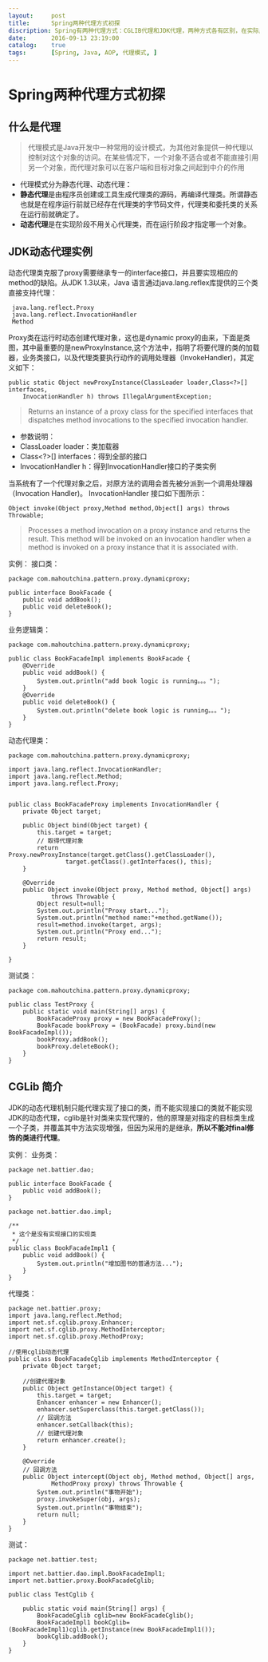 ```yaml
---
layout:     post
title:      Spring两种代理方式初探
discription: Spring有两种代理方式：CGLIB代理和JDK代理，两种方式各有区别，在实际应用中也需要注意区分。
date:       2016-09-13 23:19:00
catalog:    true
tags:       [Spring, Java, AOP, 代理模式, ]
---
```



# Spring两种代理方式初探

## 什么是代理
> 代理模式是Java开发中一种常用的设计模式，为其他对象提供一种代理以控制对这个对象的访问。在某些情况下，一个对象不适合或者不能直接引用另一个对象，而代理对象可以在客户端和目标对象之间起到中介的作用

- 代理模式分为静态代理、动态代理：
- **静态代理**是由程序员创建或工具生成代理类的源码，再编译代理类。所谓静态也就是在程序运行前就已经存在代理类的字节码文件，代理类和委托类的关系在运行前就确定了。
- **动态代理**是在实现阶段不用关心代理类，而在运行阶段才指定哪一个对象。

## JDK动态代理实例
   动态代理类克服了proxy需要继承专一的interface接口，并且要实现相应的method的缺陷。从JDK 1.3以来，Java 语言通过java.lang.reflex库提供的三个类直接支持代理：

```
 java.lang.reflect.Proxy
 java.lang.reflect.InvocationHandler
 Method
```

Proxy类在运行时动态创建代理对象，这也是dynamic proxy的由来，下面是类图，其中最重要的是newProxyInstance,这个方法中，指明了将要代理的类的加载器，业务类接口，以及代理类要执行动作的调用处理器（InvokeHandler)，其定义如下：


```
public static Object newProxyInstance(ClassLoader loader,Class<?>[] interfaces,
	InvocationHandler h) throws IllegalArgumentException;
```

> Returns an instance of a proxy class for the specified interfaces that dispatches method invocations to the specified invocation handler.

- 参数说明：
- ClassLoader loader：类加载器
- Class<?>[] interfaces：得到全部的接口
- InvocationHandler h：得到InvocationHandler接口的子类实例

当系统有了一个代理对象之后，对原方法的调用会首先被分派到一个调用处理器（Invocation Handler)。
InvocationHandler 接口如下图所示：

```
Object invoke(Object proxy,Method method,Object[] args) throws Throwable;
```
> Processes a method invocation on a proxy instance and returns the result. This method will be invoked on an invocation handler when a method is invoked on a proxy instance that it is associated with.

实例：
接口类：

```
package com.mahoutchina.pattern.proxy.dynamicproxy;

public interface BookFacade {
	public void addBook();
	public void deleteBook();
}
```

业务逻辑类：

```
package com.mahoutchina.pattern.proxy.dynamicproxy;

public class BookFacadeImpl implements BookFacade {
	@Override
	public void addBook() {
		System.out.println("add book logic is running。。。");
	}
	@Override
	public void deleteBook() {
		System.out.println("delete book logic is running。。。");
	}
}
```

动态代理类：

```
package com.mahoutchina.pattern.proxy.dynamicproxy;

import java.lang.reflect.InvocationHandler;
import java.lang.reflect.Method;
import java.lang.reflect.Proxy;


public class BookFacadeProxy implements InvocationHandler {
	private Object target;

	public Object bind(Object target) {
		this.target = target;
		// 取得代理对象
		return Proxy.newProxyInstance(target.getClass().getClassLoader(),
				target.getClass().getInterfaces(), this);
	}

	@Override
	public Object invoke(Object proxy, Method method, Object[] args)
			throws Throwable {
		Object result=null;
		System.out.println("Proxy start...");
		System.out.println("method name:"+method.getName());
		result=method.invoke(target, args);
		System.out.println("Proxy end...");
		return result;
	}

}
```

测试类：

```
package com.mahoutchina.pattern.proxy.dynamicproxy;

public class TestProxy {
	public static void main(String[] args) {
		BookFacadeProxy proxy = new BookFacadeProxy();
		BookFacade bookProxy = (BookFacade) proxy.bind(new BookFacadeImpl());
		bookProxy.addBook();
		bookProxy.deleteBook();
	}
}
```

## CGLib 简介

JDK的动态代理机制只能代理实现了接口的类，而不能实现接口的类就不能实现JDK的动态代理，cglib是针对类来实现代理的，他的原理是对指定的目标类生成一个子类，并覆盖其中方法实现增强，但因为采用的是继承，**所以不能对final修饰的类进行代理**。

实例：
业务类：

```
package net.battier.dao;

public interface BookFacade {
	public void addBook();
}
```

```
package net.battier.dao.impl;

/**
 * 这个是没有实现接口的实现类
 */
public class BookFacadeImpl1 {
	public void addBook() {
		System.out.println("增加图书的普通方法...");
	}
}
```

代理类：

```
package net.battier.proxy;
import java.lang.reflect.Method;
import net.sf.cglib.proxy.Enhancer;
import net.sf.cglib.proxy.MethodInterceptor;
import net.sf.cglib.proxy.MethodProxy;

//使用cglib动态代理
public class BookFacadeCglib implements MethodInterceptor {
	private Object target;

	//创建代理对象
	public Object getInstance(Object target) {
		this.target = target;
		Enhancer enhancer = new Enhancer();
		enhancer.setSuperclass(this.target.getClass());
		// 回调方法
		enhancer.setCallback(this);
		// 创建代理对象
		return enhancer.create();
	}

	@Override
	// 回调方法
	public Object intercept(Object obj, Method method, Object[] args,
			MethodProxy proxy) throws Throwable {
		System.out.println("事物开始");
		proxy.invokeSuper(obj, args);
		System.out.println("事物结束");
		return null;
	}
}
```

测试：

```
package net.battier.test;

import net.battier.dao.impl.BookFacadeImpl1;
import net.battier.proxy.BookFacadeCglib;

public class TestCglib {

	public static void main(String[] args) {
		BookFacadeCglib cglib=new BookFacadeCglib();
		BookFacadeImpl1 bookCglib=(BookFacadeImpl1)cglib.getInstance(new BookFacadeImpl1());
		bookCglib.addBook();
	}
}
```